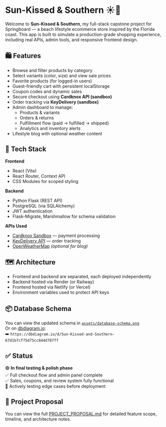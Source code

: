 # Sun-Kissed & Southern ☀️🌴

Welcome to **Sun-Kissed & Southern**, my full-stack capstone project for Springboard — a beach lifestyle ecommerce store inspired by the Florida coast. This app is built to simulate a production-grade shopping experience, including real APIs, admin tools, and responsive frontend design.

## 🛍️ Features

- Browse and filter products by category
- Select variants (color, size) and view sale prices
- Favorite products (for logged-in users)
- Guest-friendly cart with persistent localStorage
- Coupon codes and dynamic sales
- Secure checkout using **Cardknox API (sandbox)**
- Order tracking via **KeyDelivery (sandbox)**
- Admin dashboard to manage:
  - Products & variants
  - Orders & returns
  - Fulfillment flow (paid → fulfilled → shipped)
  - Analytics and inventory alerts
- Lifestyle blog with optional weather content

## 🧰 Tech Stack

**Frontend**  
- React (Vite)  
- React Router, Context API  
- CSS Modules for scoped styling  

**Backend**  
- Python Flask (REST API)  
- PostgreSQL (via SQLAlchemy)  
- JWT authentication  
- Flask-Migrate, Marshmallow for schema validation  

**APIs Used**  
- [Cardknox Sandbox](https://developer.cardknox.com/) — payment processing  
- [KeyDelivery API](https://www.kd100.com/en/) — order tracking  
- [OpenWeatherMap](https://openweathermap.org/api) *(optional for blog)*

## 🗺️ Architecture

- Frontend and backend are separated, each deployed independently
- Backend hosted via Render (or Railway)
- Frontend hosted via Netlify (or Vercel)
- Environment variables used to protect API keys

## 📦 Database Schema

You can view the updated schema in [`assets/database-schema.png`](assets/database-schema.png)  
Or on [dbdiagram.io](https://dbdiagram.io/):  
➡️ `https://dbdiagram.io/d/Sun-Kissed-and-Southern-67d1b7cf75d75cc844d787ff`

## ✅ Status

🟢 **In final testing & polish phase**  
✅ Full checkout flow and admin panel complete  
✅ Sales, coupons, and review system fully functional  
🧪 Actively testing edge cases before deployment

## 📄 Project Proposal

You can view the full [PROJECT_PROPOSAL.md](PROJECT_PROPOSAL.md) for detailed feature scope, timeline, and architecture notes.
